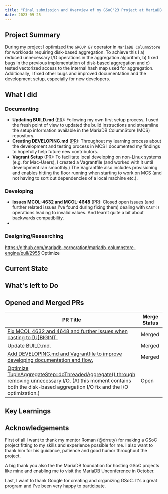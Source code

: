```yaml
---
title: "Final submission and Overview of my GSoC'23 Project at MariaDB ColumnStore"
date: 2023-09-25
---
```


## Project Summary
During my project I optimized the `GROUP BY` operator in `MariaDB ColumnStore` for workloads requiring disk-based aggregation. To achieve this I a) reduced unnecessary I/O operations in the aggregation algorithm, b) fixed bugs in the previous implementation of disk-based aggregation and c) tested vectorized access to the internal hash map used for aggregation.
Additionally, I fixed other bugs and improved documentation and the development setup, especially for new developers.

## What I did

### Documenting

- **Updating BUILD.md** ([PR](https://github.com/mariadb-corporation/mariadb-columnstore-engine/pull/2875/files)): Following my own first setup process, I used the fresh point of view to updated the build instructions and streamline the setup information available in the MariaDB ColumnStore (MCS) repository.
- **Creating DEVELOPING.md** ([PR](https://github.com/mariadb-corporation/mariadb-columnstore-engine/pull/2955)): Throughout my learning process about the development and testing process in MCS I documented my findings to hopefully help future new contributors.
- **Vagrant Setup** ([PR](https://github.com/mariadb-corporation/mariadb-columnstore-engine/pull/2955)): To facilitate local developing on non-Linux systems (e.g. for Mac-Users), I created a Vagrantfile (and worked with it until development ran smoothly.) The Vagrantfile also includes provisioning and enables hitting the floor running when starting to work on MCS (and not having to sort out dependencies of a local machine etc.).
### Developing

- **Issues MCOL-4632 and MCOL-4648** ([PR](https://github.com/mariadb-corporation/mariadb-columnstore-engine/pull/2874)): Closed open issues (and further related issues I've found during fixing them) dealing with `CAST()` operations leading to invalid values. And learnt quite a bit about backwards compatibility. 
- 

### Designing/Researching
https://github.com/mariadb-corporation/mariadb-columnstore-engine/pull/2955
Optimize

## Current State

## What's left to Do

## Opened and Merged PRs

| PR Title  | Merge Status |
| -------- | ------- |
| [Fix MCOL 4632 and 4648 and further issues when casting to [U]BIGINT.](https://github.com/mariadb-corporation/mariadb-columnstore-engine/pull/2874)  |  Merged  |
| [Update BUILD.md.](https://github.com/mariadb-corporation/mariadb-columnstore-engine/pull/2875) | Merged     |
| [Add DEVELOPING.md and Vagrantfile to improve developing documentation and flow.](https://github.com/mariadb-corporation/mariadb-columnstore-engine/pull/2955)    | Merged    |
| [Optimize TupleAggregateStep::doThreadedAggregate() through removing unnecessary I/O.](https://github.com/mariadb-corporation/mariadb-columnstore-engine/pull/2957/files) (At this moment contains both the disk-based aggregation I/O fix and the I/O optimization.)|   Open       |


## Key Learnings

## Acknowledgements

First of all  I want to thank my mentor Roman (@drruty) for making a GSoC project fitting to my skills and experience possible for me. I also want to thank him for his guidance, patience and good humor throughout the project. 

A big thank you also the the MariaDB foundation for hosting GSoC projects like mine and enabling me to visit the MariaDB Unconference in October.

Last, I want to thank Google for creating and organizing GSoC. It's a great program and I've been very happy to participate. 